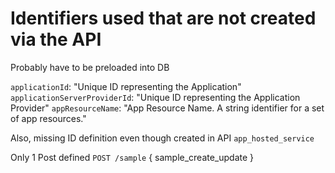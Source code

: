 # Identifiers used that are not created via the API

Probably have to be preloaded into DB

`applicationId`: "Unique ID representing the Application"
`applicationServerProviderId`: "Unique ID representing the Application Provider"
`appResourceName`: "App Resource Name. A string identifier for a set of app resources."

Also, missing ID definition even though created in API
`app_hosted_service`

Only 1 Post defined
`POST /sample` { sample_create_update }
